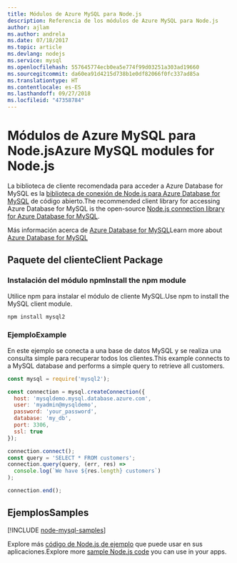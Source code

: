 ```yaml
---
title: Módulos de Azure MySQL para Node.js
description: Referencia de los módulos de Azure MySQL para Node.js
author: ajlam
ms.author: andrela
ms.date: 07/18/2017
ms.topic: article
ms.devlang: nodejs
ms.service: mysql
ms.openlocfilehash: 557645774ecb0ea5e774f99d03251a303ad19660
ms.sourcegitcommit: da60ea91d4215d738b1e0df82066f0fc337ad85a
ms.translationtype: HT
ms.contentlocale: es-ES
ms.lasthandoff: 09/27/2018
ms.locfileid: "47358784"
---
```

# <a name="azure-mysql-modules-for-nodejs"></a><span data-ttu-id="26936-103">Módulos de Azure MySQL para Node.js</span><span class="sxs-lookup"><span data-stu-id="26936-103">Azure MySQL modules for Node.js</span></span>

<span data-ttu-id="26936-104">La biblioteca de cliente recomendada para acceder a Azure Database for MySQL es la [biblioteca de conexión de Node.js para Azure Database for MySQL](https://github.com/sidorares/node-mysql2) de código abierto.</span><span class="sxs-lookup"><span data-stu-id="26936-104">The recommended client library for accessing Azure Database for MySQL is the open-source [Node.js connection library for Azure Database for MySQL](https://github.com/sidorares/node-mysql2).</span></span> 

<span data-ttu-id="26936-105">Más información acerca de [Azure Database for MySQL](https://docs.microsoft.com/azure/MySQL/)</span><span class="sxs-lookup"><span data-stu-id="26936-105">Learn more about [Azure Database for MySQL](https://docs.microsoft.com/azure/MySQL/)</span></span>

## <a name="client-package"></a><span data-ttu-id="26936-106">Paquete del cliente</span><span class="sxs-lookup"><span data-stu-id="26936-106">Client Package</span></span>

### <a name="install-the-npm-module"></a><span data-ttu-id="26936-107">Instalación del módulo npm</span><span class="sxs-lookup"><span data-stu-id="26936-107">Install the npm module</span></span>

<span data-ttu-id="26936-108">Utilice npm para instalar el módulo de cliente MySQL.</span><span class="sxs-lookup"><span data-stu-id="26936-108">Use npm to install the MySQL client module.</span></span>

```bash
npm install mysql2
```   

### <a name="example"></a><span data-ttu-id="26936-109">Ejemplo</span><span class="sxs-lookup"><span data-stu-id="26936-109">Example</span></span>

<span data-ttu-id="26936-110">En este ejemplo se conecta a una base de datos MySQL y se realiza una consulta simple para recuperar todos los clientes.</span><span class="sxs-lookup"><span data-stu-id="26936-110">This example connects to a MySQL database and performs a simple query to retrieve all customers.</span></span>

```javascript
const mysql = require('mysql2');

const connection = mysql.createConnection({
  host: 'mysqldemo.mysql.database.azure.com',
  user: 'myadmin@mysqldemo',
  password: 'your_password',
  database: 'my_db',
  port: 3306,
  ssl: true
});

connection.connect();
const query = 'SELECT * FROM customers';
connection.query(query, (err, res) =>
  console.log(`We have ${res.length} customers`)
);

connection.end();
```

## <a name="samples"></a><span data-ttu-id="26936-111">Ejemplos</span><span class="sxs-lookup"><span data-stu-id="26936-111">Samples</span></span>

[!INCLUDE [node-mysql-samples](../docs-ref-conceptual/includes/mysql-samples.md)]

<span data-ttu-id="26936-112">Explore más [código de Node.js de ejemplo](https://azure.microsoft.com/resources/samples/?platform=nodejs) que puede usar en sus aplicaciones.</span><span class="sxs-lookup"><span data-stu-id="26936-112">Explore more [sample Node.js code](https://azure.microsoft.com/resources/samples/?platform=nodejs) you can use in your apps.</span></span>

